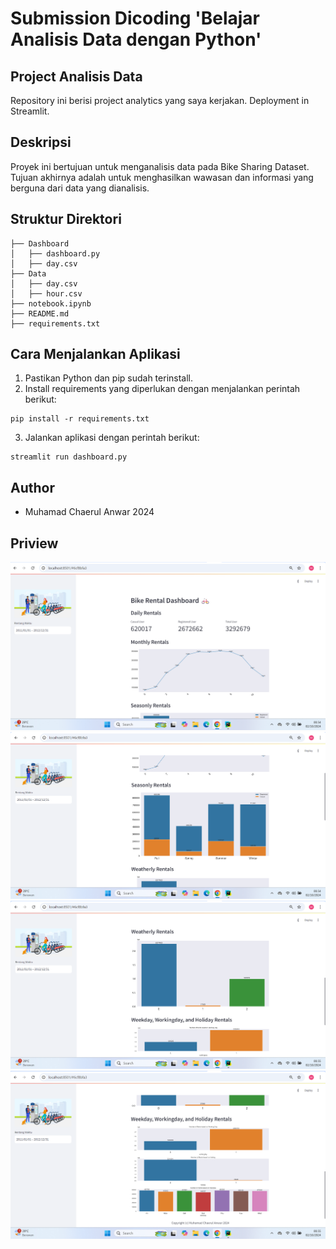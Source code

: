 # Submission Dicoding 'Belajar Analisis Data dengan Python'

## Project Analisis Data
Repository ini berisi project analytics yang saya kerjakan. Deployment in Streamlit.

## Deskripsi
Proyek ini bertujuan untuk menganalisis data pada Bike Sharing Dataset. Tujuan akhirnya adalah untuk menghasilkan wawasan dan informasi yang berguna dari data yang dianalisis.

## Struktur Direktori
```
├── Dashboard
│   ├── dashboard.py
│   ├── day.csv
├── Data
│   ├── day.csv
│   ├── hour.csv
├── notebook.ipynb
├── README.md
├── requirements.txt
```

## Cara Menjalankan Aplikasi
1. Pastikan Python dan pip sudah terinstall.
2. Install requirements yang diperlukan dengan menjalankan perintah berikut:
```
pip install -r requirements.txt
```
3. Jalankan aplikasi dengan perintah berikut:
```
streamlit run dashboard.py
```

## Author
- Muhamad Chaerul Anwar 2024

## Priview
![image](https://raw.githubusercontent.com/anwar016/preview1/refs/heads/main/Cuplikan%20layar%202024-10-02%20005430.png)
![image](https://github.com/anwar016/preview1/blob/main/Cuplikan%20layar%202024-10-02%20005457.png?raw=truehttps://github.com/anwar016/preview1/blob/main/Cuplikan%20layar%202024-10-02%20005457.png?raw=true)
![image](https://github.com/anwar016/preview1/blob/main/Cuplikan%20layar%202024-10-02%20005508.png?raw=true)
![image](https://github.com/anwar016/preview1/blob/main/Cuplikan%20layar%202024-10-02%20005519.png?raw=true)